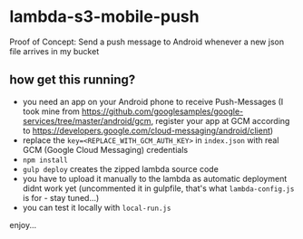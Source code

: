 # lambda-s3-mobile-push
Proof of Concept: Send a push message to Android whenever a new json file arrives in my bucket

## how get this running?
- you need an app on your Android phone to receive Push-Messages (I took mine from https://github.com/googlesamples/google-services/tree/master/android/gcm, register your app at GCM according to https://developers.google.com/cloud-messaging/android/client)
- replace the `key=<REPLACE_WITH_GCM_AUTH_KEY>` in `index.json` with real GCM (Google Cloud Messaging) credentials
- `npm install`
- `gulp deploy` creates the zipped lambda source code
- you have to upload it manually to the lambda as automatic deployment didnt work yet (uncommented it in gulpfile, that's what `lambda-config.js` is for - stay tuned...)
- you can test it locally with `local-run.js`

enjoy...
